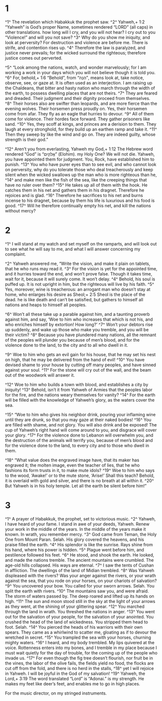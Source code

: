 # 1 
^1^ The revelation which Habakkuk the prophet saw. ^2^ Yahweh,+ 1:2 “Yahweh” is God’s proper Name, sometimes rendered “LORD” (all caps) in other translations. how long will I cry, and you will not hear? I cry out to you “Violence!” and will you not save? ^3^ Why do you show me iniquity, and look at perversity? For destruction and violence are before me. There is strife, and contention rises up. ^4^ Therefore the law is paralyzed, and justice never prevails; for the wicked surround the righteous; therefore justice comes out perverted. 

^5^ “Look among the nations, watch, and wonder marvelously; for I am working a work in your days which you will not believe though it is told you. ^6^ For, behold,+ 1:6 “Behold”, from “הִנֵּה”, means look at, take notice, observe, see, or gaze at. It is often used as an interjection. I am raising up the Chaldeans, that bitter and hasty nation who march through the width of the earth, to possess dwelling places that are not theirs. ^7^ They are feared and dreaded. Their judgment and their dignity proceed from themselves. ^8^ Their horses also are swifter than leopards, and are more fierce than the evening wolves. Their horsemen press proudly on. Yes, their horsemen come from afar. They fly as an eagle that hurries to devour. ^9^ All of them come for violence. Their hordes face forward. They gather prisoners like sand. ^10^ Yes, they scoff at kings, and princes are a derision to them. They laugh at every stronghold, for they build up an earthen ramp and take it. ^11^ Then they sweep by like the wind and go on. They are indeed guilty, whose strength is their god.” 

^12^ Aren’t you from everlasting, Yahweh my God,+ 1:12 The Hebrew word rendered “God” is “אֱלֹהִ֑ים” (Elohim). my Holy One? We will not die. Yahweh, you have appointed them for judgment. You, Rock, have established him to punish. ^13^ You who have purer eyes than to see evil, and who cannot look on perversity, why do you tolerate those who deal treacherously and keep silent when the wicked swallows up the man who is more righteous than he, ^14^ and make men like the fish of the sea, like the creeping things that have no ruler over them? ^15^ He takes up all of them with the hook. He catches them in his net and gathers them in his dragnet. Therefore he rejoices and is glad. ^16^ Therefore he sacrifices to his net and burns incense to his dragnet, because by them his life is luxurious and his food is good. ^17^ Will he therefore continually empty his net, and kill the nations without mercy? 

# 2 
^1^ I will stand at my watch and set myself on the ramparts, and will look out to see what he will say to me, and what I will answer concerning my complaint. 

^2^ Yahweh answered me, “Write the vision, and make it plain on tablets, that he who runs may read it. ^3^ For the vision is yet for the appointed time, and it hurries toward the end, and won’t prove false. Though it takes time, wait for it, because it will surely come. It won’t delay. ^4^ Behold, his soul is puffed up. It is not upright in him, but the righteous will live by his faith. ^5^ Yes, moreover, wine is treacherous: an arrogant man who doesn’t stay at home, who enlarges his desire as Sheol;+ 2:5 Sheol is the place of the dead. he is like death and can’t be satisfied, but gathers to himself all nations and heaps to himself all peoples. 

^6^ Won’t all these take up a parable against him, and a taunting proverb against him, and say, ‘Woe to him who increases that which is not his, and who enriches himself by extortion! How long?’ ^7^ Won’t your debtors rise up suddenly, and wake up those who make you tremble, and you will be their victim? ^8^ Because you have plundered many nations, all the remnant of the peoples will plunder you because of men’s blood, and for the violence done to the land, to the city and to all who dwell in it. 

^9^ Woe to him who gets an evil gain for his house, that he may set his nest on high, that he may be delivered from the hand of evil! ^10^ You have devised shame to your house by cutting off many peoples, and have sinned against your soul. ^11^ For the stone will cry out of the wall, and the beam out of the woodwork will answer it. 

^12^ Woe to him who builds a town with blood, and establishes a city by iniquity! ^13^ Behold, isn’t it from Yahweh of Armies that the peoples labor for the fire, and the nations weary themselves for vanity? ^14^ For the earth will be filled with the knowledge of Yahweh’s glory, as the waters cover the sea. 

^15^ “Woe to him who gives his neighbor drink, pouring your inflaming wine until they are drunk, so that you may gaze at their naked bodies! ^16^ You are filled with shame, and not glory. You will also drink and be exposed! The cup of Yahweh’s right hand will come around to you, and disgrace will cover your glory. ^17^ For the violence done to Lebanon will overwhelm you, and the destruction of the animals will terrify you, because of men’s blood and for the violence done to the land, to every city and to those who dwell in them. 

^18^ “What value does the engraved image have, that its maker has engraved it; the molten image, even the teacher of lies, that he who fashions its form trusts in it, to make mute idols? ^19^ Woe to him who says to the wood, ‘Awake!’ or to the mute stone, ‘Arise!’ Shall this teach? Behold, it is overlaid with gold and silver, and there is no breath at all within it. ^20^ But Yahweh is in his holy temple. Let all the earth be silent before him!” 

# 3 
^1^ A prayer of Habakkuk, the prophet, set to victorious music. ^2^ Yahweh, I have heard of your fame. I stand in awe of your deeds, Yahweh. Renew your work in the middle of the years. In the middle of the years make it known. In wrath, you remember mercy. ^3^ God came from Teman, the Holy One from Mount Paran. Selah. His glory covered the heavens, and his praise filled the earth. ^4^ His splendor is like the sunrise. Rays shine from his hand, where his power is hidden. ^5^ Plague went before him, and pestilence followed his feet. ^6^ He stood, and shook the earth. He looked, and made the nations tremble. The ancient mountains were crumbled. The age-old hills collapsed. His ways are eternal. ^7^ I saw the tents of Cushan in affliction. The dwellings of the land of Midian trembled. ^8^ Was Yahweh displeased with the rivers? Was your anger against the rivers, or your wrath against the sea, that you rode on your horses, on your chariots of salvation? ^9^ You uncovered your bow. You called for your sworn arrows. Selah. You split the earth with rivers. ^10^ The mountains saw you, and were afraid. The storm of waters passed by. The deep roared and lifted up its hands on high. ^11^ The sun and moon stood still in the sky at the light of your arrows as they went, at the shining of your glittering spear. ^12^ You marched through the land in wrath. You threshed the nations in anger. ^13^ You went out for the salvation of your people, for the salvation of your anointed. You crushed the head of the land of wickedness. You stripped them head to foot. Selah. ^14^ You pierced the heads of his warriors with their own spears. They came as a whirlwind to scatter me, gloating as if to devour the wretched in secret. ^15^ You trampled the sea with your horses, churning mighty waters. ^16^ I heard, and my body trembled. My lips quivered at the voice. Rottenness enters into my bones, and I tremble in my place because I must wait quietly for the day of trouble, for the coming up of the people who invade us. ^17^ For even though the fig tree doesn’t flourish, nor fruit be in the vines, the labor of the olive fails, the fields yield no food, the flocks are cut off from the fold, and there is no herd in the stalls, ^18^ yet I will rejoice in Yahweh. I will be joyful in the God of my salvation! ^19^ Yahweh, the Lord,+ 3:19 The word translated “Lord” is “Adonai.” is my strength. He makes my feet like deer’s feet, and enables me to go in high places. 

For the music director, on my stringed instruments. 